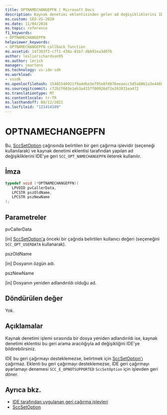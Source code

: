 ```yaml
---
title: OPTNAMECHANGEPFN | Microsoft Docs
description: Kaynak denetimi eklentisinden gelen ad değişikliklerini IDE'deki kaynak IDE'ye ileten OPTNAMECHANGEPFN geri çağırma işlevini Visual Studio öğrenin.
ms.custom: SEO-VS-2020
ms.date: 11/04/2016
ms.topic: reference
f1_keywords:
- OPTNAMECHANGEPFN
helpviewer_keywords:
- OPTNAMECHANGEPFN callback function
ms.assetid: 147303f3-c7f1-438a-81b7-db891ea3d076
author: leslierichardson95
ms.author: lerich
manager: jmartens
ms.technology: vs-ide-sdk
ms.workload:
- vssdk
ms.openlocfilehash: 15485540921f9a4dbe3ef95e0fd878eeaecc5d5a8861a3e4460999be3d3d8bb7
ms.sourcegitcommit: c72b2f603e1eb3a4157f00926df2e263831ea472
ms.translationtype: MT
ms.contentlocale: tr-TR
ms.lasthandoff: 08/12/2021
ms.locfileid: "121414109"
---
```

# <a name="optnamechangepfn"></a>OPTNAMECHANGEPFN
Bu, [SccSetOption](../extensibility/sccsetoption-function.md) çağrısında belirtilen bir geri çağırma işlevidir (seçeneği kullanılarak) ve kaynak denetimi eklentisi tarafından yapılan ad değişikliklerini IDE'ye geri `SCC_OPT_NAMECHANGEPFN` ileterek kullanılır.

## <a name="signature"></a>İmza

```cpp
typedef void (*OPTNAMECHANGEPFN)(
   LPVOID pvCallerData,
   LPCSTR pszOldName,
   LPCSTR pszNewName
);
```

## <a name="parameters"></a>Parametreler
 pvCallerData

[in] [SccSetOption'a](../extensibility/sccsetoption-function.md) önceki bir çağrıda belirtilen kullanıcı değeri (seçeneğini `SCC_OPT_USERDATA` kullanarak).

 pszOldName

[in] Dosyanın özgün adı.

 pszNewName

[in] Dosyanın yeniden adlandırıldı olduğu ad.

## <a name="return-value"></a>Döndürülen değer
 Yok.

## <a name="remarks"></a>Açıklamalar
 Kaynak denetimi işlemi sırasında bir dosya yeniden adlandırıldı ise, kaynak denetimi eklentisi bu geri arama aracılığıyla ad değişikliğini IDE'ye bildirebilirsiniz.

 IDE bu geri çağırmayı desteklemezse, belirtmek için [SccSetOption'ı](../extensibility/sccsetoption-function.md) çağırmaz. Eklenti bu geri çağırmayı desteklemezse, IDE geri çağırmayı ayarlamayı denemesi `SCC_E_OPNOTSUPPORTED` `SccSetOption` için işlevden geri döner.

## <a name="see-also"></a>Ayrıca bkz.
- [IDE tarafından uygulanan geri çağırma işlevleri](../extensibility/callback-functions-implemented-by-the-ide.md)
- [SccSetOption](../extensibility/sccsetoption-function.md)
